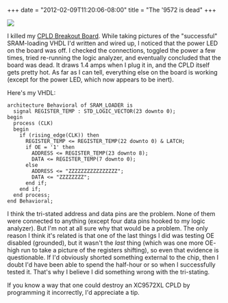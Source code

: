 ﻿+++
date = "2012-02-09T11:20:06-08:00"
title = "The '9572 is dead"
+++



![](http://65.media.tumblr.com/tumblr_lz45evleBO1qjj3vh.jpg)

I killed my [CPLD Breakout
Board](http://dangerousprototypes.com/docs/CPLD:_Complex_programmable_logic_devices).
While taking pictures of the "successful" SRAM-loading VHDL I'd written and
wired up, I noticed that the power LED on the board was off. I checked the
connections, toggled the power a few times, tried re-running the logic
analyzer, and eventually concluded that the board was dead. It draws 1.4 amps
when I plug it in, and the CPLD itself gets pretty hot. As far as I can tell,
everything else on the board is working (except for the power LED, which now
appears to be inert).

Here's my VHDL:

    
    
    architecture Behavioral of SRAM_LOADER is
      signal REGISTER_TEMP : STD_LOGIC_VECTOR(23 downto 0);
    begin
      process (CLK)
      begin
        if (rising_edge(CLK)) then
          REGISTER_TEMP <= REGISTER_TEMP(22 downto 0) & LATCH;
          if OE = '1' then
            ADDRESS <= REGISTER_TEMP(23 downto 8);
            DATA <= REGISTER_TEMP(7 downto 0);
          else
            ADDRESS <= "ZZZZZZZZZZZZZZZZ";
            DATA <= "ZZZZZZZZ";
          end if;
        end if;
      end process;
    end Behavioral;

I think the tri-stated address and data pins are the problem. None of them
were connected to anything (except four data pins hooked to my logic
analyzer). But I'm not at all sure why that would be a problem. The only
reason I think it's related is that one of the last things I did was testing
OE disabled (grounded), but it wasn't the _last_ thing (which was one more OE-
high run to take a picture of the registers shifting), so even that evidence
is questionable. If I'd obviously shorted something external to the chip, then
I doubt I'd have been able to spend the half-hour or so when I successfully
tested it. That's why I believe I did something wrong with the tri-stating.

If you know a way that one could destroy an XC9572XL CPLD by programming it
incorrectly, I'd appreciate a tip.

